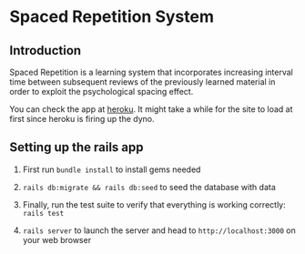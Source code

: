 # Spaced Repetition System

## Introduction

Spaced Repetition is a learning system that incorporates increasing interval time between
subsequent reviews of the previously learned material in order to exploit the psychological
spacing effect.

You can check the app at [heroku](https://mysrs.herokuapp.com). It might take a while for the site to load at first since heroku is firing up the dyno.

## Setting up the rails app

1. First run ```bundle install``` to install gems needed

2. ```rails db:migrate && rails db:seed``` to seed the database with data

3. Finally, run the test suite to verify that everything is working correctly: ```rails test```

4. ```rails server``` to launch the server and head to ```http://localhost:3000``` on your web browser
